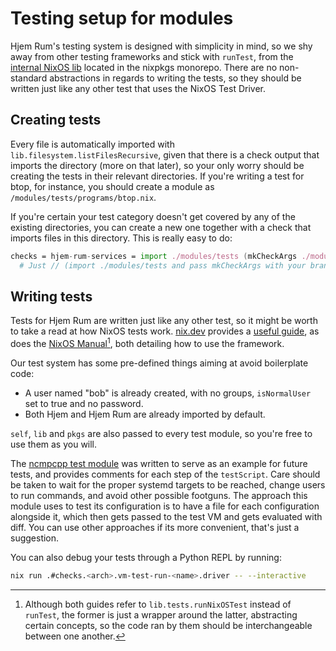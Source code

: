 # Testing setup for modules

Hjem Rum's testing system is designed with simplicity in mind, so we shy away from other testing frameworks and stick with `runTest`, from the [internal NixOS lib][nixos-testing] located in the nixpkgs monorepo. There are no non-standard abstractions in regards to writing the tests, so they should be written just like any other test that uses the NixOS Test Driver.

## Creating tests

Every file is automatically imported with `lib.filesystem.listFilesRecursive`, given that there is a check output that imports the directory (more on that later), so your only worry should be creating the tests in their relevant directories. If you're writing a test for btop, for instance, you should create a module as `/modules/tests/programs/btop.nix`.

If you're certain your test category doesn't get covered by any of the existing directories, you can create a new one together with a check that imports files in this directory. This is really easy to do:

```nix
checks = hjem-rum-services = import ./modules/tests (mkCheckArgs ./modules/tests/services);
  # Just // (import ./modules/tests and pass mkCheckArgs with your brand-new directory to it.
```

## Writing tests

Tests for Hjem Rum are written just like any other test, so it might be worth to take a read at how NixOS tests work. [nix.dev] provides a [useful guide][nixdev-testing], as does the [NixOS Manual][nixos-running-tests][^1], both detailing how to use the framework.

Our test system has some pre-defined things aiming at avoid boilerplate code:

- A user named "bob" is already created, with no groups, `isNormalUser` set to true and no password.
- Both Hjem and Hjem Rum are already imported by default.

`self`, `lib` and `pkgs` are also passed to every test module, so you're free to use them as you will.

The [ncmpcpp test module][ncmpcpp-test-module] was written to serve as an example for future tests, and provides comments for each step of the `testScript`. Care should be taken to wait for the proper systemd targets to be reached, change users to run commands, and avoid other possible footguns. The approach this module uses to test its configuration is to have a file for each configuration alongside it, which then gets passed to the test VM and gets evaluated with diff. You can use other approaches if its more convenient, that's just a suggestion.

You can also debug your tests through a Python REPL by running:

```bash
nix run .#checks.<arch>.vm-test-run-<name>.driver -- --interactive
```

[^1]: Although both guides refer to `lib.tests.runNixOSTest` instead of `runTest`, the former is just a wrapper around the latter, abstracting certain concepts, so the code ran by them should be interchangeable between one another.

[ncmpcpp-test-module]: ../modules/tests/programs/ncmpcpp/ncmpcpp.nix
[nix.dev]: https://nix.dev/
[nixdev-testing]: https://nix.dev/tutorials/nixos/integration-testing-using-virtual-machines.html
[nixos-running-tests]: https://nixos.org/manual/nixos/stable/index.html#sec-calling-nixos-tests
[nixos-testing]: https://github.com/NixOS/nixpkgs/tree/master/nixos/lib/testing
